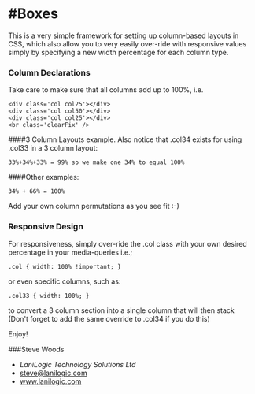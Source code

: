 #Boxes
=====

This is a very simple framework for setting up column-based layouts in CSS, which also allow
you to very easily over-ride with responsive values simply by specifying a new width percentage
for each column type.

### Column Declarations
Take care to make sure that all columns add up to 100%, i.e.

  	<div class='col col25'></div>
  	<div class='col col50'></div>
	<div class='col col25'></div>
	<br class='clearFix' />

####3 Column Layouts example.
Also notice that .col34 exists for using .col33 in a 3 column layout:

	33%+34%+33% = 99% so we make one 34% to equal 100%

####Other examples:

	34% + 66% = 100%

Add your own column permutations as you see fit :-)

### Responsive Design
For responsiveness, simply over-ride the .col class with your own desired percentage in your media-queries i.e.;
	
	.col { width: 100% !important; }

or even specific columns, such as:

	.col33 { width: 100%; } 

to convert a 3 column section into a single column that will then stack 
(Don't forget to add the same override to .col34 if you do this)

Enjoy!

###Steve Woods
* _LaniLogic Technology Solutions Ltd_
* steve@lanilogic.com
* www.lanilogic.com
